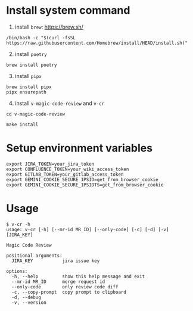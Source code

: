 # Install system command

1. install `brew`: https://brew.sh/

```
/bin/bash -c "$(curl -fsSL https://raw.githubusercontent.com/Homebrew/install/HEAD/install.sh)"
```

2. install `poetry`

```
brew install poetry
```

3. install `pipx`

```
brew install pipx
pipx ensurepath
```

4. install `v-magic-code-review` and `v-cr`

```
cd v-magic-code-review
```

```
make install
```

# Setup environment variables

```
export JIRA_TOKEN=your_jira_token
export CONFLUENCE_TOKEN=your_wiki_access_token
export GITLAB_TOKEN=your_gitlab_access_token
export GEMINI_COOKIE_SECURE_1PSID=get_from_browser_cookie
export GEMINI_COOKIE_SECURE_1PSIDTS=get_from_browser_cookie
```

# Usage

```
$ v-cr -h
usage: v-cr [-h] [--mr-id MR_ID] [--only-code] [-c] [-d] [-v] [JIRA_KEY]

Magic Code Review

positional arguments:
  JIRA_KEY           jira issue key

options:
  -h, --help         show this help message and exit
  --mr-id MR_ID      merge request id
  --only-code        only review code diff
  -c, --copy-prompt  copy prompt to clipboard
  -d, --debug
  -v, --version
```

